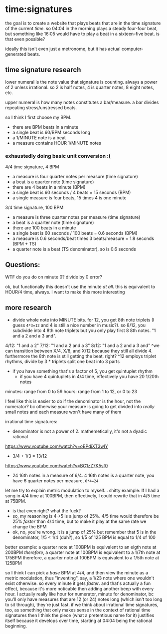 # time:signatures

the goal is to create a website that plays beats that are in the time signature of the current *time*. so 04:04 in the morning plays a steady four-four beat, but something like 16:05 would have to play a beat in a sixteen-five beat. is that even possible?

ideally this isn't even just a metronome, but it has actual computer-generated beats.

## time signature research
lower numeral is the note value that signature is counting. always a power of 2 unless irrational. so 2 is half notes, 4 is quarter notes, 8 eight notes, etc.

upper numeral is how many notes constitutes a bar/measure. a bar divides repeating stress/unstressed beats.

so I think I first choose my BPM.
* there are BPM beats in a minute
* a single beat is 60/BPM seconds long
* a 1/MINUTE note is a beat
* a measure contains HOUR 1/MINUTE notes

### exhaustedly doing basic unit conversion :(
4/4 time signature, 4 BPM
* a measure is four quarter notes per measure (time signature)
* a beat is a quarter note (time signature)
* there are 4 beats in a minute (BPM)
* a single beat is 60 seconds / 4 beats = 15 seconds (BPM)
* a single measure is four beats, 15 times 4 is one minute

3/4 time signature, 100 BPM
* a measure is three quarter notes per measure (time signature)
* a beat is a quarter note (time signature)
* there are 100 beats in a minute
* a single beat is 60 seconds / 100 beats = 0.6 seconds (BPM)
* a measure is 0.6 seconds/beat times 3 beats/measure = 1.8 seconds (BPM + TS)
* a quarter note is a beat (TS denominator), so is 0.6 seconds

## Questions:
WTF do you do on minute 0? divide by 0 error?

ok, but functionally this doesn't use the minute *at all*. this is equivalent to HOUR/4 time, always. I want to make this more interesting

## more research
* divide whole note into MINUTE bits. for 12, you get 8th note triplets (I guess `4*3=12` and 4 is still a nice number in music?). so 8/12, you subdivide into 4 8th note triplets but you only play first 8 8th notes. "1 and a 2 and a 3 and".

4/12: "1 and a 2"
7/12: "1 and a 2 and a 3"
8/12: "1 and a 2 and a 3 and"
^we can transition between X/4, X/8, and X/12 because they still all divide 4. furthermore the 8th note is still getting the beat, right?
^12 employs triplet rhythms, divide by 3
    * triplets split one beat into 3 parts
* if you have something that's a factor of 5, you get quintuplet rhythm
    * if you have 4 quintuplets in 4/4 time, effectively you have 20 1/20th notes

minutes: range from 0 to 59
hours: range from 1 to 12, or 0 to 23

I feel like this is easier to do if the denominator is the hour, not the numerator? bc otherwise your measure is going to get divided into *really* small notes and each measure won't have many of them

irrational time signatures:
* denominator is not a power of 2. mathemetically, it's not a dyadic rational

https://www.youtube.com/watch?v=oBPdjXT3wlY
* 3/4 + 1/3 = 13/12

https://www.youtube.com/watch?v=BG1zZ7K5sf0
* 24 16th notes in a measure of 6/4. 4 16th notes is a quarter note, you have 6 quarter notes per measure, `6*4=24`


let me try to explain metric modulation to myself...
shitty example: If I had a song in 4/4 time at 100BPM, then effectively, I could rewrite that in 4/5 time at 75BPM.
* is that even right? what the fuck?
* so, my reasoning is 4->5 is a jump of 25%. 4/5 time would therefore be 25% *faster* than 4/4 time, but to make it play at the same rate we change the BPM
* ok, no, you're wrong. it is a jump of 25% but remember that 5 is in the denominator, 1/5 < 1/4 (duh?), so 1/5 of 125 BPM is equal to 1/4 of 100

better example: a quarter note at 100BPM is equivalent to an eigth note at 200BPM
*therefore*, a quarter note at 100BPM is equivalent to a 1/7th note at 175BPM
therefore, a quarter note at 100BPM is equivalent to a 1/5th note at 125BPM

so I think I can pick a *base* BPM at 4/4, and then view the minute as a metric modulation, thus "inventing", say, a 1/23 note where one wouldn't exist otherwise. so every minute it gets *faster*. and that's actually a fun effect, because it's more noticable then adding another beep with every hour. I actually really like hour for numerator, minute for denominator, bc you'll only have measures that are 12 (or 24) notes long (which isn't too long to sit through), they're just fast. if we think about irrational time signatures, too, as something that only makes sense in the context of rational time signatures then I think the piece (what a pretentious name for it) justifies itself because it develops over time, starting at 04:04 being the rational beginning.
